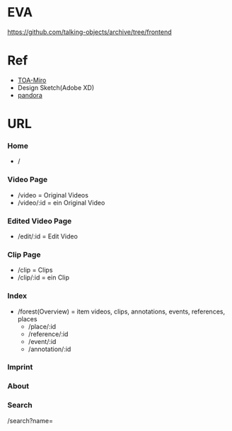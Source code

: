 # EVA
https://github.com/talking-objects/archive/tree/frontend

# Ref
- [TOA-Miro](https://miro.com/app/board/uXjVKzMakEM=/)
- Design Sketch(Adobe XD)
- [pandora](https://talkingobjects.0x2620.org/)

# URL
### Home
- / 

### Video Page
- /video = Original Videos
- /video/:id = ein Original Video 

### Edited Video Page
- /edit/:id = Edit Video

### Clip Page
- /clip = Clips
- /clip/:id = ein Clip

### Index
- /forest(Overview) = item videos, clips, annotations, events, references, places
    - /place/:id 
    - /reference/:id
    - /event/:id
    - /annotation/:id

### Imprint

### About

### Search
/search?name=

